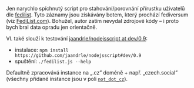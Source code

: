 Jen narychlo spíchnutý script pro stahování/porovnání přírustku uživatelů dle [fedilist](http://demo.fedilist.com/instance?q=&ip=&software=mastodon&registrations=&onion=).
Tyto záznamy jsou získávány botem, který prochází fediversum (viz [FediList.com](https://fedilist.com/)).
Bohužel, autor zatím nevydal zdrojové kódy – i proto bych bral data opradu jen orientačně.

Vl. také slouží k testování [jaandrle/nodejsscript at dev/0.9](https://github.com/jaandrle/nodejsscript/tree/dev/0.9):
- instalace: `npm install https://github.com/jaandrle/nodejsscript#dev/0.9`
- spuštění: `./fedilist.js --help`

Defaultně zpracovává instance na „.cz” doméně + např. „czech.social” (všechny přidané instance jsou v poli [`not_dot_cz`](./fedilist.js#L3)).

